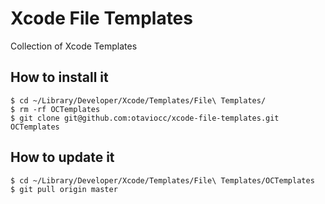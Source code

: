 # Xcode File Templates

Collection of Xcode Templates

## How to install it

```
$ cd ~/Library/Developer/Xcode/Templates/File\ Templates/
$ rm -rf OCTemplates
$ git clone git@github.com:otaviocc/xcode-file-templates.git OCTemplates
```

## How to update it

```
$ cd ~/Library/Developer/Xcode/Templates/File\ Templates/OCTemplates
$ git pull origin master
```
